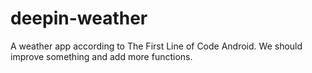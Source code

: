 # deepin-weather
A weather app according to The First Line of Code Android. We should improve something and add more functions.

